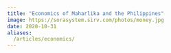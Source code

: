```yaml
---
title: "Economics of Maharlika and the Philippines"
image: https://sorasystem.sirv.com/photos/money.jpg
date: 2020-10-31
aliases:
  /articles/economics/
---
```


<!-- The economics of Maharlika  -->